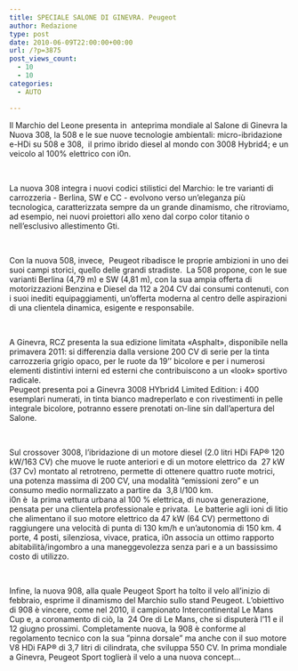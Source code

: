 ```yaml
---
title: SPECIALE SALONE DI GINEVRA. Peugeot
author: Redazione
type: post
date: 2010-06-09T22:00:00+00:00
url: /?p=3875
post_views_count:
  - 10
  - 10
categories:
  - AUTO

---
```

Il Marchio del Leone presenta in&nbsp; anteprima mondiale al Salone di Ginevra la Nuova 308, la 508 e le sue nuove tecnologie ambientali: micro&#45;ibridazione e&#45;HDi su 508 e 308,&nbsp; il primo ibrido diesel al mondo con 3008 Hybrid4; e un veicolo al 100% elettrico con i0n.

&nbsp;

La nuova 308 integra i nuovi codici stilistici del Marchio: le tre varianti di carrozzeria &#45; Berlina, SW e CC &#45; evolvono verso un&rsquo;eleganza pi&ugrave; tecnologica, caratterizzata sempre da un grande dinamismo, che ritroviamo, ad esempio, nei nuovi proiettori allo xeno dal corpo color titanio o nell&rsquo;esclusivo allestimento Gti.

&nbsp;

Con la nuova 508, invece,&nbsp; Peugeot ribadisce le proprie ambizioni in uno dei suoi campi storici, quello delle grandi stradiste.&nbsp; La 508 propone, con le sue varianti Berlina (4,79 m) e SW (4,81 m), con la sua ampia offerta di motorizzazioni Benzina e Diesel da 112 a 204 CV dai consumi contenuti, con i suoi inediti equipaggiamenti, un&rsquo;offerta moderna al centro delle aspirazioni di una clientela dinamica, esigente e responsabile.

&nbsp;

A Ginevra, RCZ presenta la sua edizione limitata &laquo;Asphalt&raquo;, disponibile nella primavera 2011: si differenzia dalla versione 200 CV di serie per la tinta carrozzeria grigio opaco, per le ruote da 19&rsquo;&rsquo; bicolore e per i numerosi elementi distintivi interni ed esterni che contribuiscono a un &laquo;look&raquo; sportivo radicale.  
Peugeot presenta poi a Ginevra 3008 HYbrid4 Limited Edition: i 400 esemplari numerati, in tinta bianco madreperlato e con rivestimenti in pelle integrale bicolore, potranno essere prenotati on&#45;line sin dall&rsquo;apertura del Salone.

&nbsp;

Sul crossover 3008, l&rsquo;ibridazione di un motore diesel (2.0 litri HDi FAP&reg; 120 kW/163 CV) che muove le ruote anteriori e di un motore elettrico da&nbsp; 27 kW (37 Cv) montato al retrotreno, permette di ottenere quattro ruote motrici, una potenza massima di 200 CV, una modalit&agrave; &ldquo;emissioni zero&rdquo; e un consumo medio normalizzato a partire da&nbsp; 3,8 l/100 km.  
i0n &egrave;&nbsp; la prima vettura urbana al 100 % elettrica, di nuova generazione, pensata per una clientela professionale e privata.&nbsp; Le batterie agli ioni di litio che alimentano il suo motore elettrico da 47 kW (64 CV) permettono di raggiungere una velocit&agrave; di punta di 130 km/h e un&rsquo;autonomia di 150 km. 4 porte, 4 posti, silenziosa, vivace, pratica, i0n associa un ottimo rapporto abitabilit&agrave;/ingombro a una maneggevolezza senza pari e a un bassissimo costo di utilizzo.&nbsp;

&nbsp;

Infine, la nuova 908, alla quale Peugeot Sport ha tolto il velo all&rsquo;inizio di febbraio, esprime il dinamismo del Marchio sullo stand Peugeot. L&rsquo;obiettivo di 908 &egrave; vincere, come nel 2010, il campionato Intercontinental Le Mans Cup e, a coronamento di ci&ograve;, la&nbsp; 24 Ore di Le Mans, che si disputer&agrave; l&rsquo;11 e il 12 giugno prossimi. Completamente nuova, la 908 &egrave; conforme al regolamento tecnico con la sua &rdquo;pinna dorsale&rdquo; ma anche con il suo motore V8 HDi FAP&reg; di 3,7 litri di cilindrata, che sviluppa 550 CV. In prima mondiale a Ginevra, Peugeot Sport toglier&agrave; il velo a una nuova concept&hellip;